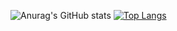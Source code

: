 ![Anurag's GitHub stats](https://github-readme-stats-sigma-five.vercel.app/api?username=Pankajn19&show_icons=true&theme=radical)
[![Top Langs](https://github-readme-stats-sigma-five.vercel.app/api/top-langs/?username=Pankajn19)](https://github.com/anuraghazra/github-readme-stats)

